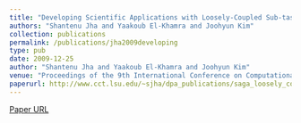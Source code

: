 ```yaml
---
title: "Developing Scientific Applications with Loosely-Coupled Sub-tasks"
authors: "Shantenu Jha and Yaakoub El-Khamra and Joohyun Kim"
collection: publications
permalink: /publications/jha2009developing
type: pub
date: 2009-12-25
author: "Shantenu Jha and Yaakoub El-Khamra and Joohyun Kim"
venue: "Proceedings of the 9th International Conference on Computational Science: Part I"
paperurl: http://www.cct.lsu.edu/~sjha/dpa_publications/saga_loosely_coupled.pdf
---
```

[Paper URL](http://www.cct.lsu.edu/~sjha/dpa_publications/saga_loosely_coupled.pdf)
